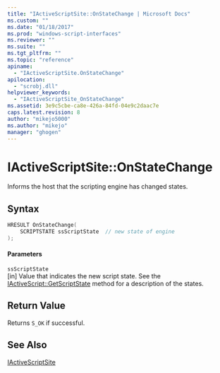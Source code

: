 ```yaml
---
title: "IActiveScriptSite::OnStateChange | Microsoft Docs"
ms.custom: ""
ms.date: "01/18/2017"
ms.prod: "windows-script-interfaces"
ms.reviewer: ""
ms.suite: ""
ms.tgt_pltfrm: ""
ms.topic: "reference"
apiname: 
  - "IActiveScriptSite.OnStateChange"
apilocation: 
  - "scrobj.dll"
helpviewer_keywords: 
  - "IActiveScriptSite_OnStateChange"
ms.assetid: 3e9c5cbe-ca8e-426a-84fd-04e9c2daac7e
caps.latest.revision: 8
author: "mikejo5000"
ms.author: "mikejo"
manager: "ghogen"
---
```

# IActiveScriptSite::OnStateChange
Informs the host that the scripting engine has changed states.  
  
## Syntax  
  
```cpp
HRESULT OnStateChange(  
    SCRIPTSTATE ssScriptState  // new state of engine  
);  
```  
  
#### Parameters  
 `ssScriptState`  
 [in] Value that indicates the new script state. See the [IActiveScript::GetScriptState](../../winscript/reference/iactivescript-getscriptstate.md) method for a description of the states.  
  
## Return Value  
 Returns `S_OK` if successful.  
  
## See Also  
 [IActiveScriptSite](../../winscript/reference/iactivescriptsite.md)